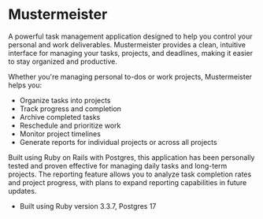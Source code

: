 # Mustermeister

A powerful task management application designed to help you control your personal and work deliverables. Mustermeister provides a clean, intuitive interface for managing your tasks, projects, and deadlines, making it easier to stay organized and productive.

Whether you're managing personal to-dos or work projects, Mustermeister helps you:
- Organize tasks into projects
- Track progress and completion
- Archive completed tasks
- Reschedule and prioritize work
- Monitor project timelines
- Generate reports for individual projects or across all projects

Built using Ruby on Rails with Postgres, this application has been personally tested and proven effective for managing daily tasks and long-term projects. The reporting feature allows you to analyze task completion rates and project progress, with plans to expand reporting capabilities in future updates.

* Built using Ruby version 3.3.7, Postgres 17

